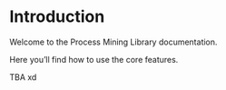 # Introduction

Welcome to the Process Mining Library documentation.

Here you’ll find how to use the core features.

TBA xd